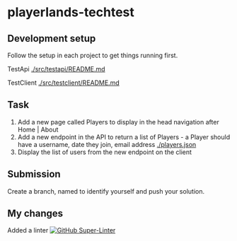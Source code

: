 # playerlands-techtest

## Development setup

Follow the setup in each project to get things running first.

TestApi [./src/testapi/README.md](./src/testapi/README.md)

TestClient [./src/testclient/README.md](./src/testclient/README.md)

## Task

1. Add a new page called Players to display in the head navigation after Home | About
2. Add a new endpoint in the API to return a list of Players - a Player should have a username, date they join, email address [./players.json](./players.json)
3. Display the list of users from the new endpoint on the client

## Submission

Create a branch, named to identify yourself and push your solution.

## My changes
Added a linter
[![GitHub Super-Linter](https://github.com/jon241/playerlands-techtest/workflows/Lint%20Code%20Base/badge.svg)](https://github.com/marketplace/actions/super-linter)